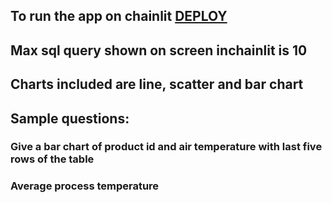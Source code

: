## To run the app on chainlit [DEPLOY](DEPLOY_with_Collab(ngrok).ipynb) 
## Max sql query shown on screen inchainlit is 10
## Charts included are line, scatter and bar chart
## Sample questions: 
### Give a bar chart of product id and air temperature with last five rows of the table
### Average process temperature
### 
